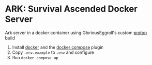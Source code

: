 # ARK: Survival Ascended Docker Server

Ark server in a docker container using GloriousEggroll's custom [proton build](https://github.com/GloriousEggroll/proton-ge-custom)

1) Install [docker](https://docs.docker.com/engine/install/) and the [docker compose](https://docs.docker.com/compose/install/) plugin
2) Copy `.env.example` to `.env` and configure
3) Run `docker compose up`
